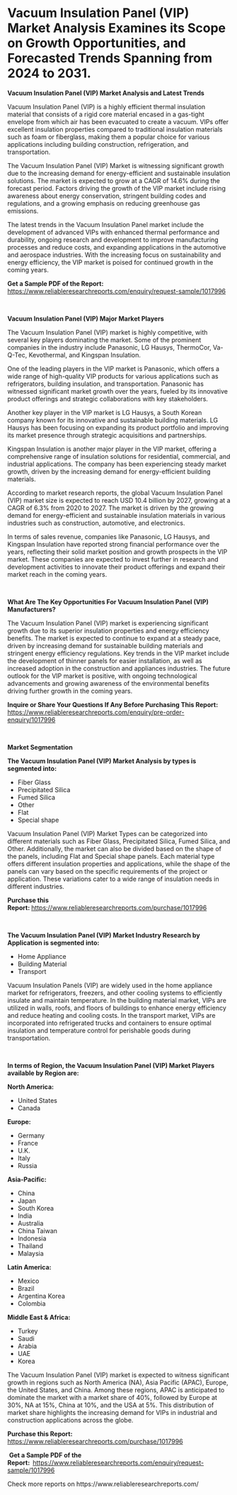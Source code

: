 <p><h1>Vacuum Insulation Panel (VIP) Market Analysis Examines its Scope on Growth Opportunities, and Forecasted Trends Spanning from 2024 to 2031.</h1></p><p><strong>Vacuum Insulation Panel (VIP) Market Analysis and Latest Trends</strong></p>
<p><p>Vacuum Insulation Panel (VIP) is a highly efficient thermal insulation material that consists of a rigid core material encased in a gas-tight envelope from which air has been evacuated to create a vacuum. VIPs offer excellent insulation properties compared to traditional insulation materials such as foam or fiberglass, making them a popular choice for various applications including building construction, refrigeration, and transportation.</p><p>The Vacuum Insulation Panel (VIP) Market is witnessing significant growth due to the increasing demand for energy-efficient and sustainable insulation solutions. The market is expected to grow at a CAGR of 14.6% during the forecast period. Factors driving the growth of the VIP market include rising awareness about energy conservation, stringent building codes and regulations, and a growing emphasis on reducing greenhouse gas emissions.</p><p>The latest trends in the Vacuum Insulation Panel market include the development of advanced VIPs with enhanced thermal performance and durability, ongoing research and development to improve manufacturing processes and reduce costs, and expanding applications in the automotive and aerospace industries. With the increasing focus on sustainability and energy efficiency, the VIP market is poised for continued growth in the coming years.</p></p>
<p><strong>Get a Sample PDF of the Report:&nbsp;</strong> <a href="https://www.reliableresearchreports.com/enquiry/request-sample/1017996">https://www.reliableresearchreports.com/enquiry/request-sample/1017996</a></p>
<p>&nbsp;</p>
<p><strong>Vacuum Insulation Panel (VIP) Major Market Players</strong></p>
<p><p>The Vacuum Insulation Panel (VIP) market is highly competitive, with several key players dominating the market. Some of the prominent companies in the industry include Panasonic, LG Hausys, ThermoCor, Va-Q-Tec, Kevothermal, and Kingspan Insulation.</p><p>One of the leading players in the VIP market is Panasonic, which offers a wide range of high-quality VIP products for various applications such as refrigerators, building insulation, and transportation. Panasonic has witnessed significant market growth over the years, fueled by its innovative product offerings and strategic collaborations with key stakeholders.</p><p>Another key player in the VIP market is LG Hausys, a South Korean company known for its innovative and sustainable building materials. LG Hausys has been focusing on expanding its product portfolio and improving its market presence through strategic acquisitions and partnerships.</p><p>Kingspan Insulation is another major player in the VIP market, offering a comprehensive range of insulation solutions for residential, commercial, and industrial applications. The company has been experiencing steady market growth, driven by the increasing demand for energy-efficient building materials.</p><p>According to market research reports, the global Vacuum Insulation Panel (VIP) market size is expected to reach USD 10.4 billion by 2027, growing at a CAGR of 6.3% from 2020 to 2027. The market is driven by the growing demand for energy-efficient and sustainable insulation materials in various industries such as construction, automotive, and electronics.</p><p>In terms of sales revenue, companies like Panasonic, LG Hausys, and Kingspan Insulation have reported strong financial performance over the years, reflecting their solid market position and growth prospects in the VIP market. These companies are expected to invest further in research and development activities to innovate their product offerings and expand their market reach in the coming years.</p></p>
<p>&nbsp;</p>
<p><strong>What Are The Key Opportunities For Vacuum Insulation Panel (VIP) Manufacturers?</strong></p>
<p><p>The Vacuum Insulation Panel (VIP) market is experiencing significant growth due to its superior insulation properties and energy efficiency benefits. The market is expected to continue to expand at a steady pace, driven by increasing demand for sustainable building materials and stringent energy efficiency regulations. Key trends in the VIP market include the development of thinner panels for easier installation, as well as increased adoption in the construction and appliances industries. The future outlook for the VIP market is positive, with ongoing technological advancements and growing awareness of the environmental benefits driving further growth in the coming years.</p></p>
<p><strong>Inquire or Share Your Questions If Any Before Purchasing This Report:</strong> <a href="https://www.reliableresearchreports.com/enquiry/pre-order-enquiry/1017996">https://www.reliableresearchreports.com/enquiry/pre-order-enquiry/1017996</a></p>
<p>&nbsp;</p>
<p><strong>Market Segmentation</strong></p>
<p><strong>The Vacuum Insulation Panel (VIP) Market Analysis by types is segmented into:</strong></p>
<p><ul><li>Fiber Glass</li><li>Precipitated Silica</li><li>Fumed Silica</li><li>Other</li><li>Flat</li><li>Special shape</li></ul></p>
<p><p>Vacuum Insulation Panel (VIP) Market Types can be categorized into different materials such as Fiber Glass, Precipitated Silica, Fumed Silica, and Other. Additionally, the market can also be divided based on the shape of the panels, including Flat and Special shape panels. Each material type offers different insulation properties and applications, while the shape of the panels can vary based on the specific requirements of the project or application. These variations cater to a wide range of insulation needs in different industries.</p></p>
<p><strong>Purchase this Report:&nbsp;</strong><a href="https://www.reliableresearchreports.com/purchase/1017996">https://www.reliableresearchreports.com/purchase/1017996</a></p>
<p>&nbsp;</p>
<p><strong>The Vacuum Insulation Panel (VIP) Market Industry Research by Application is segmented into:</strong></p>
<p><ul><li>Home Appliance</li><li>Building Material</li><li>Transport</li></ul></p>
<p><p>Vacuum Insulation Panels (VIP) are widely used in the home appliance market for refrigerators, freezers, and other cooling systems to efficiently insulate and maintain temperature. In the building material market, VIPs are utilized in walls, roofs, and floors of buildings to enhance energy efficiency and reduce heating and cooling costs. In the transport market, VIPs are incorporated into refrigerated trucks and containers to ensure optimal insulation and temperature control for perishable goods during transportation.</p></p>
<p>&nbsp;</p>
<p><strong>In terms of Region, the Vacuum Insulation Panel (VIP) Market Players available by Region are:</strong></p>
<p>
    <p> <strong> North America: </strong>
        <ul>
            <li>United States</li>
            <li>Canada</li>
        </ul>
        </p> 
    <p> <strong> Europe: </strong>
        <ul>
            <li>Germany</li>
            <li>France</li>
            <li>U.K.</li>
            <li>Italy</li>
            <li>Russia</li>
        </ul>
        </p> 
    <p> <strong> Asia-Pacific: </strong>
        <ul>
            <li>China</li>
            <li>Japan</li>
            <li>South Korea</li>
            <li>India</li>
            <li>Australia</li>
            <li>China Taiwan</li>
            <li>Indonesia</li>
            <li>Thailand</li>
            <li>Malaysia</li>
        </ul>
        </p> 
    <p> <strong> Latin America: </strong>
        <ul>
            <li>Mexico</li>
            <li>Brazil</li>
            <li>Argentina Korea</li>
            <li>Colombia</li>
        </ul>
        </p> 
    <p> <strong> Middle East & Africa: </strong>
        <ul>
            <li>Turkey</li>
            <li>Saudi</li>
            <li>Arabia</li>
            <li>UAE</li>
            <li>Korea</li>
        </ul>
    </p>
    </p>
<p><p>The Vacuum Insulation Panel (VIP) market is expected to witness significant growth in regions such as North America (NA), Asia Pacific (APAC), Europe, the United States, and China. Among these regions, APAC is anticipated to dominate the market with a market share of 40%, followed by Europe at 30%, NA at 15%, China at 10%, and the USA at 5%. This distribution of market share highlights the increasing demand for VIPs in industrial and construction applications across the globe.</p></p>
<p><strong>Purchase this Report: </strong><a href="https://www.reliableresearchreports.com/purchase/1017996">https://www.reliableresearchreports.com/purchase/1017996</a></p>
<p>&nbsp;<strong>Get a Sample PDF of the Report:&nbsp;&nbsp;</strong><a href="https://www.reliableresearchreports.com/enquiry/request-sample/1017996">https://www.reliableresearchreports.com/enquiry/request-sample/1017996</a></p>
<p><strong></strong></p>
<p>Check more reports on https://www.reliableresearchreports.com/</p>